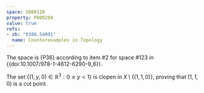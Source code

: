```yaml
---
space: S000120
property: P000204
value: true
refs:
- zb: "0386.54001"
  name: Counterexamples in Topology
---
```


The space is {P36} according to
item #2 for space #123 in {{doi:10.1007/978-1-4612-6290-9_6}}.

The set $\{(1,y,0)\in\mathbb R^3:0\leq y< 1\}$ is clopen in $X\setminus\{(1,1,0)\}$, proving that $(1,1,0)$ is a cut point.
